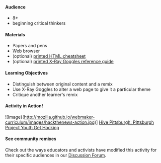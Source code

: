 #### Audience

* 8+
* beginning critical thinkers

#### Materials


* Papers and pens
* Web browser
* (optional) [printed HTML cheatsheet](https://mozteach.makes.org/thimble/html-cheatsheet)
* (optional) [printed X-Ray Goggles reference guide](https://mozteach.makes.org/thimble/xray-goggles-cheatsheet)


#### Learning Objectives

* Distinguish between original content and a remix
* Use X-Ray Goggles to alter a web page to give it a particular theme
* Critique another learner's remix

#### Activity in Action!

![Image}(http://mozilla.github.io/webmaker-curriculum/images/hackthenews-action.jpg)]
[Hive Pittsburgh: Pittsburgh Project Youth Get Hacking](http://hivepgh.sproutfund.org/blog/2014/12/15/pittsburgh-project-youth-get-hacking/)

#### See community remixes

Check out the ways educators and activists have modified this activity for their specific audiences in our [Discussion Forum](https://discourse.webmaker.org/c/curriculum).